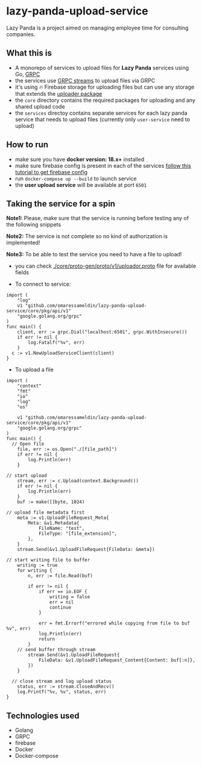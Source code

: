 # lazy-panda-upload-service
Lazy Panda is a project aimed on managing employee time for consulting companies.

## What this is
- A monorepo of services to upload files for **Lazy Panda** services using Go, [GRPC](https://github.com/grpc/grpc-go)
- the services use [GRPC streams](https://ops.tips/blog/sending-files-via-grpc/) to upload files via GRPC
- it's using 🔥 Firebase storage for uploading files but can use any storage that extends the [uploader package](https://github.com/omaressameldin/lazy-panda-upload-service/tree/master/core/pkg/uploader)
- the `core` directory contains the required packages for uploading and any shared upload code
- the `services` directoy contains separate services for each lazy panda service that needs to upload files (currently only `user-service` need to upload)

## How to run
- make sure you have **docker version: 18.x+** installed
- make sure firebase config is present in each of the services [follow this tutorial to get firebase config](https://www.youtube.com/watch?v=9rN29jENirI)
- run `docker-compose up --build` to launch service
- the **user upload service** will be available at port `6501`

## Taking the service for a spin
**Note1:** Please, make sure that the service is running before testing any of the following snippets

**Note2:** The service is not complete so no kind of authorization is implemented!

**Note3:** To be able to test the service you need to have a file to upload!
- you can check [./core/proto-gen/proto/v1/uploador.proto](./core/proto-gen/proto/v1/uploador.proto) file for available fields

- To connect to service:
```golang
import (
	"log"
	v1 "github.com/omaressameldin/lazy-panda-upload-service/core/pkg/api/v1"
	"google.golang.org/grpc"
)
func main() {
	client, err := grpc.Dial("localhost:6501", grpc.WithInsecure())
	if err != nil {
		log.Fatalf("%v", err)
	}
  c := v1.NewUploadServiceClient(client)
}
```

- To upload a file
```golang
import (
	"context"
	"fmt"
	"io"
	"log"
	"os"

	v1 "github.com/omaressameldin/lazy-panda-upload-service/core/pkg/api/v1"
	"google.golang.org/grpc"
)
func main() {
  // Open file
	file, err := os.Open("./[file_path]")
	if err != nil {
		log.Println(err)
	}

// start upload
	stream, err := c.Upload(context.Background())
	if err != nil {
		log.Println(err)
	}
	buf := make([]byte, 1024)

// upload file metadata first
	meta := v1.UploadFileRequest_Meta{
		Meta: &v1.Metadata{
			FileName: "test",
			FileType: "[file_extension]",
		},
	}
	stream.Send(&v1.UploadFileRequest{FileData: &meta})

// start writing file to buffer
	writing := true
	for writing {
		n, err := file.Read(buf)

		if err != nil {
			if err == io.EOF {
				writing = false
				err = nil
				continue
			}

			err = fmt.Errorf("errored while copying from file to buf %v", err)
			log.Println(err)
			return
		}
    // send buffer through stream
		stream.Send(&v1.UploadFileRequest{
			FileData: &v1.UploadFileRequest_Content{Content: buf[:n]},
		})
	}

  // close stream and log upload status
	status, err := stream.CloseAndRecv()
	log.Printf("%v, %v", status, err)
}
```


## Technologies used
- Golang
- GRPC
- firebase
- Docker
- Docker-compose
